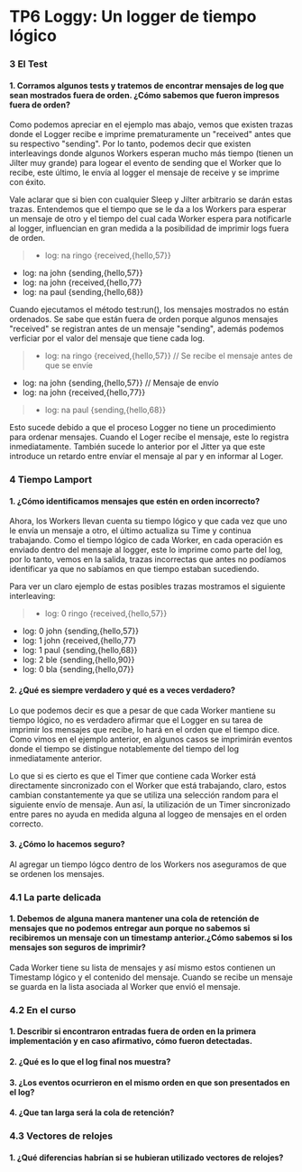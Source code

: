 # TP6 Loggy: Un logger de tiempo lógico

### 3 El Test

#### 1. Corramos algunos tests y tratemos de encontrar mensajes de log que sean mostrados fuera de orden. ¿Cómo sabemos que fueron impresos fuera de orden?

Como podemos apreciar en el ejemplo mas abajo, vemos que existen trazas donde el Logger recibe e imprime prematuramente un "received" antes que su respectivo "sending". Por lo tanto, podemos decir que existen interleavings donde algunos Workers esperan mucho más tiempo (tienen un Jilter muy grande) para logear el evento de sending que el Worker que lo recibe, este último, le envía al logger el mensaje de receive y se imprime con éxito.

Vale aclarar que si bien con cualquier Sleep y Jilter arbitrario se darán estas trazas. Entendemos que el tiempo que se le da a los Workers para esperar un mensaje de otro y el tiempo del cual cada Worker espera para notificarle al logger, influencian en gran medida a la posibilidad de imprimir logs fuera de orden.

> - log: na ringo {received,{hello,57}}
- log: na john {sending,{hello,57}}
- log: na john {received,{hello,77}
- log: na paul {sending,{hello,68}}

Cuando ejecutamos el método test:run(), los mensajes mostrados no están ordenados. Se sabe que están fuera de orden porque algunos mensajes "received" se registran antes de un mensaje "sending", además podemos verficiar por el valor del mensaje que tiene cada log.

> - log: na ringo {received,{hello,57}}		// Se recibe el mensaje antes de que se envíe
- log: na john {sending,{hello,57}}			// Mensaje de envío
- log: na john {received,{hello,77}}
> - log: na paul {sending,{hello,68}}

Esto sucede debido a que el proceso Logger no tiene un procedimiento para ordenar mensajes. Cuando el Loger recibe el mensaje, este lo registra inmediatamente.
También sucede lo anterior por el Jitter ya que este introduce un retardo entre envíar el mensaje al par y en informar al Loger.


### 4 Tiempo Lamport

#### 1. ¿Cómo identificamos mensajes que estén en orden incorrecto?
Ahora, los Workers llevan cuenta su tiempo lógico y que cada vez que uno le envía un mensaje a otro, el último actualiza su Time y continua trabajando. Como el tiempo lógico de cada Worker, en cada operación es enviado dentro del mensaje al logger, este lo imprime como parte del log, por lo tanto, vemos en la salida, trazas incorrectas que antes no podíamos identificar ya que no sabíamos en que tiempo estaban sucediendo.

Para ver un claro ejemplo de estas posibles trazas mostramos el siguiente interleaving:

> - log: 0 ringo {received,{hello,57}}
- log: 0 john {sending,{hello,57}}
- log: 1 john {received,{hello,77}
- log: 1 paul {sending,{hello,68}}
- log: 2 ble {sending,{hello,90}}
- log: 0 bla {sending,{hello,07}}


#### 2. ¿Qué es siempre verdadero y qué es a veces verdadero?
Lo que podemos decir es que a pesar de que cada Worker mantiene su tiempo lógico, no es verdadero afirmar que el Logger en su tarea de imprimir los mensajes que recibe, lo hará en el orden que el tiempo dice. Como vimos en el ejemplo anterior, en algunos casos se imprimirán eventos donde el tiempo se distingue notablemente del tiempo del log inmediatamente anterior.

Lo que si es cierto es que el Timer que contiene cada Worker está directamente sincronizado con el Worker que está trabajando, claro, estos cambian constantemente ya que se utiliza una selección random para el siguiente envío de mensaje. Aun así, la utilización de un Timer sincronizado entre pares no ayuda en medida alguna al loggeo de mensajes en el orden correcto.


#### 3. ¿Cómo lo hacemos seguro?
Al agregar un tiempo lógco dentro de los Workers nos aseguramos de que se ordenen los mensajes.



### 4.1 La parte delicada

#### 1. Debemos de alguna manera mantener una cola de retención de mensajes que no podemos entregar aun porque no sabemos si recibiremos un mensaje con un timestamp anterior.¿Cómo sabemos si los mensajes son seguros de imprimir?

Cada Worker tiene su lista de mensajes y así mismo estos contienen un Timestamp lógico y el contenido del mensaje. Cuando se recibe un mensaje se guarda en la lista asociada al Worker que envió el mensaje.



### 4.2 En el curso

#### 1. Describir si encontraron entradas fuera de orden en la primera implementación y en caso afirmativo, cómo fueron detectadas.



#### 2. ¿Qué es lo que el log final nos muestra?



#### 3. ¿Los eventos ocurrieron en el mismo orden en que son presentados en el log?



#### 4. ¿Que tan larga será la cola de retención?




### 4.3 Vectores de relojes

#### 1. ¿Qué diferencias habrían si se hubieran utilizado vectores de relojes?
